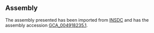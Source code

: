 
Assembly
--------

The assembly presented has been imported from 
[INSDC](http://www.insdc.org) and has the assembly accession
[GCA\_004918235.1](http://www.ebi.ac.uk/ena/data/view/GCA_004918235.1).

